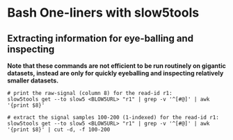 # Bash One-liners with slow5tools


## Extracting information for eye-balling and inspecting

**Note that these commands are not efficient to be run routinely on gigantic datasets, instead are only for quickly eyeballing and inspecting relatively smaller datasets.**

```
# print the raw-signal (column 8) for the read-id r1:
slow5tools get --to slow5 <BLOW5URL> "r1" | grep -v '^[#@]' | awk '{print $8}'

# extract the signal samples 100-200 (1-indexed) for the read-id r1:
slow5tools get --to slow5 <BLOW5URL> "r1" | grep -v '^[#@]' | awk '{print $8}' | cut -d, -f 100-200
```
